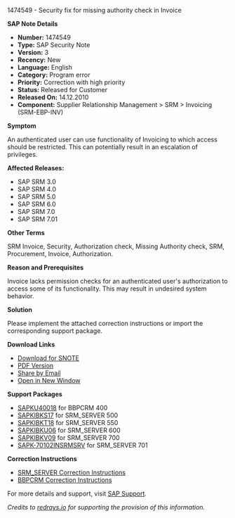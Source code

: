 1474549 - Security fix for missing authority check in Invoice

**SAP Note Details**

- **Number:** 1474549
- **Type:** SAP Security Note
- **Version:** 3
- **Recency:** New
- **Language:** English
- **Category:** Program error
- **Priority:** Correction with high priority
- **Status:** Released for Customer
- **Released On:** 14.12.2010
- **Component:** Supplier Relationship Management > SRM > Invoicing (SRM-EBP-INV)

**Symptom**

An authenticated user can use functionality of Invoicing to which access should be restricted. This can potentially result in an escalation of privileges.

**Affected Releases:**
- SAP SRM 3.0
- SAP SRM 4.0
- SAP SRM 5.0
- SAP SRM 6.0
- SAP SRM 7.0
- SAP SRM 7.01

**Other Terms**

SRM Invoice, Security, Authorization check, Missing Authority check, SRM, Procurement, Invoice, Authorization.

**Reason and Prerequisites**

Invoice lacks permission checks for an authenticated user's authorization to access some of its functionality. This may result in undesired system behavior.

**Solution**

Please implement the attached correction instructions or import the corresponding support package.

**Download Links**

- [Download for SNOTE](https://me.sap.com/notes/0040000008723312017)
- [PDF Version](https://me.sap.com/sap/support/sfm/notes/print/0001474549?language=en-US&token=C9B9BE454C9BDEED464F8DE01AC954A5)
- [Share by Email](https://me.sap.com/)
- [Open in New Window](https://me.sap.com/)
  
**Support Packages**

- [SAPKU40018](https://me.sap.com/supportpackage/SAPKU40018) for BBPCRM 400
- [SAPKIBKS17](https://me.sap.com/supportpackage/SAPKIBKS17) for SRM_SERVER 500
- [SAPKIBKT18](https://me.sap.com/supportpackage/SAPKIBKT18) for SRM_SERVER 550
- [SAPKIBKU06](https://me.sap.com/supportpackage/SAPKIBKU06) for SRM_SERVER 600
- [SAPKIBKV09](https://me.sap.com/supportpackage/SAPKIBKV09) for SRM_SERVER 700
- [SAPK-70102INSRMSRV](https://me.sap.com/supportpackage/SAPK-70102INSRMSRV) for SRM_SERVER 701

**Correction Instructions**

- [SRM_SERVER Correction Instructions](https://me.sap.com/corrins/0001474549/551)
- [BBPCRM Correction Instructions](https://me.sap.com/corrins/0001474549/63)

For more details and support, visit [SAP Support](https://me.sap.com/).

*Credits to [redrays.io](https://redrays.io) for supporting the provision of this information.*